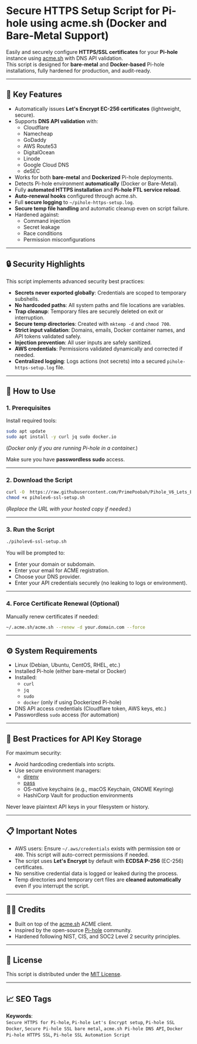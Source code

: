 # Secure HTTPS Setup Script for Pi-hole using acme.sh (Docker and Bare-Metal Support)

Easily and securely configure **HTTPS/SSL certificates** for your **Pi-hole** instance using [acme.sh](https://github.com/acmesh-official/acme.sh) with DNS API validation.\
This script is designed for **bare-metal** and **Docker-based** Pi-hole installations, fully hardened for production, and audit-ready.

---

## 🚀 Key Features

- Automatically issues **Let's Encrypt EC-256 certificates** (lightweight, secure).
- Supports **DNS API validation** with:
  - Cloudflare
  - Namecheap
  - GoDaddy
  - AWS Route53
  - DigitalOcean
  - Linode
  - Google Cloud DNS
  - deSEC
- Works for both **bare-metal** and **Dockerized** Pi-hole deployments.
- Detects Pi-hole environment **automatically** (Docker or Bare-Metal).
- Fully **automated HTTPS installation** and **Pi-hole FTL service reload**.
- **Auto-renewal hooks** configured through acme.sh.
- Full **secure logging** to `~/pihole-https-setup.log`.
- **Secure temp file handling** and automatic cleanup even on script failure.
- Hardened against:
  - Command injection
  - Secret leakage
  - Race conditions
  - Permission misconfigurations

---

## 🔒 Security Highlights

This script implements advanced security best practices:

- **Secrets never exported globally**: Credentials are scoped to temporary subshells.
- **No hardcoded paths**: All system paths and file locations are variables.
- **Trap cleanup**: Temporary files are securely deleted on exit or interruption.
- **Secure temp directories**: Created with `mktemp -d` and `chmod 700`.
- **Strict input validation**: Domains, emails, Docker container names, and API tokens validated safely.
- **Injection prevention**: All user inputs are safely sanitized.
- **AWS credentials**: Permissions validated dynamically and corrected if needed.
- **Centralized logging**: Logs actions (not secrets) into a secured `pihole-https-setup.log` file.

---

## 📖 How to Use

### 1. Prerequisites

Install required tools:

```bash
sudo apt update
sudo apt install -y curl jq sudo docker.io
```

(_Docker only if you are running Pi-hole in a container._)

Make sure you have **passwordless sudo** access.

---

### 2. Download the Script

```bash
curl -O  https://raw.githubusercontent.com/PrimePoobah/Pihole_V6_Lets_Encrypt_SSL_Setup_Script/piholev6-ssl-setup.sh
chmod +x piholev6-ssl-setup.sh
```

(_Replace the URL with your hosted copy if needed._)

---

### 3. Run the Script

```bash
./piholev6-ssl-setup.sh
```

You will be prompted to:

- Enter your domain or subdomain.
- Enter your email for ACME registration.
- Choose your DNS provider.
- Enter your API credentials securely (no leaking to logs or environment).

---

### 4. Force Certificate Renewal (Optional)

Manually renew certificates if needed:

```bash
~/.acme.sh/acme.sh --renew -d your.domain.com --force
```

---

## ⚙️ System Requirements

- Linux (Debian, Ubuntu, CentOS, RHEL, etc.)
- Installed Pi-hole (either bare-metal or Docker)
- Installed:
  - `curl`
  - `jq`
  - `sudo`
  - `docker` (only if using Dockerized Pi-hole)
- DNS API access credentials (Cloudflare token, AWS keys, etc.)
- Passwordless `sudo` access (for automation)

---

## 🔡 Best Practices for API Key Storage

For maximum security:

- Avoid hardcoding credentials into scripts.
- Use secure environment managers:
  - [direnv](https://direnv.net/)
  - [pass](https://www.passwordstore.org/)
  - OS-native keychains (e.g., macOS Keychain, GNOME Keyring)
  - HashiCorp Vault for production environments

Never leave plaintext API keys in your filesystem or history.

---

## 📋 Important Notes

- AWS users: Ensure `~/.aws/credentials` exists with permission `600` or `400`. This script will auto-correct permissions if needed.
- The script uses **Let's Encrypt** by default with **ECDSA P-256** (EC-256) certificates.
- No sensitive credential data is logged or leaked during the process.
- Temp directories and temporary cert files are **cleaned automatically** even if you interrupt the script.

---

## 👨‍💻 Credits

- Built on top of the [acme.sh](https://github.com/acmesh-official/acme.sh) ACME client.
- Inspired by the open-source [Pi-hole](https://pi-hole.net/) community.
- Hardened following NIST, CIS, and SOC2 Level 2 security principles.

---

## 📜 License

This script is distributed under the [MIT License](LICENSE).

---

## 📈 SEO Tags

**Keywords**:\
`Secure HTTPS for Pi-hole`, `Pi-hole Let's Encrypt setup`, `Pi-hole SSL Docker`, `Secure Pi-hole SSL bare metal`, `acme.sh Pi-hole DNS API`, `Docker Pi-hole HTTPS SSL`, `Pi-hole SSL Automation Script`
